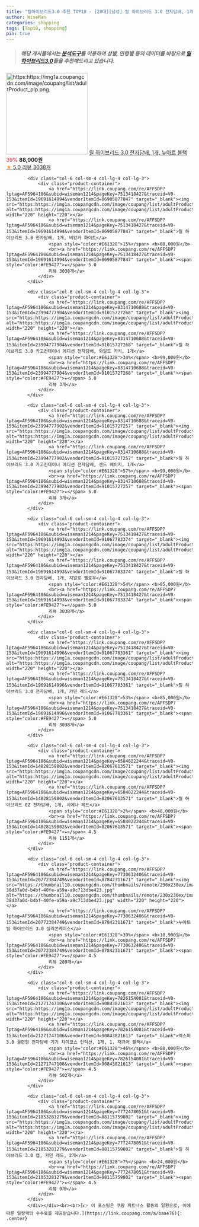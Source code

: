 ```yaml
---
title: "릴하이브리드3.0 추천 TOP10 - [20대][남성] 릴 하이브리드 3.0 전자담배, 1개, 누아르 블랙"
author: WiseMan
categories: shopping
tags: [Top10, shopping]
pin: true
---
```


> ##### 해당 게시물에서는 [**분석도구**](https://itemscout.io/)를 이용하여 **성별**, **연령별** 등의 데이터를 바탕으로 [**릴하이브리드3.0**](https://link.coupang.com/a/baae76)들을 추천해드리고 있습니다.
<div class="container"><div class="row">
            <div class="col-6 col-sm-4 col-lg-4 col-lg-3">
                <div class="product-container">
                    <a href="https://link.coupang.com/re/AFFSDP?lptag=AF5964186&subid=wiseman1214&pageKey=7513418427&traceid=V0-153&itemId=19691614992&vendorItemId=86905877856" target="_blank"><img src="https:https://img1a.coupangcdn.com/image/coupang/list/adultProduct_plp.png" alt="https:https://img1a.coupangcdn.com/image/coupang/list/adultProduct_plp.png" width="220" height="220"></a>
                    <a href="https://link.coupang.com/re/AFFSDP?lptag=AF5964186&subid=wiseman1214&pageKey=7513418427&traceid=V0-153&itemId=19691614992&vendorItemId=86905877856" target="_blank">릴 하이브리드 3.0 전자담배, 1개, 누아르 블랙</a>
                    <span style="color:#E61328">39%</span> <b>88,000원</b>
                    <br><a href="https://link.coupang.com/re/AFFSDP?lptag=AF5964186&subid=wiseman1214&pageKey=7513418427&traceid=V0-153&itemId=19691614992&vendorItemId=86905877856" target="_blank"><span style="color:#FE9427">★</span> 5.0
                    리뷰 3038개</a>
                </div>
            </div>
            
            <div class="col-6 col-sm-4 col-lg-4 col-lg-3">
                <div class="product-container">
                    <a href="https://link.coupang.com/re/AFFSDP?lptag=AF5964186&subid=wiseman1214&pageKey=7513418427&traceid=V0-153&itemId=19691614994&vendorItemId=86905877847" target="_blank"><img src="https:https://img1a.coupangcdn.com/image/coupang/list/adultProduct_plp.png" alt="https:https://img1a.coupangcdn.com/image/coupang/list/adultProduct_plp.png" width="220" height="220"></a>
                    <a href="https://link.coupang.com/re/AFFSDP?lptag=AF5964186&subid=wiseman1214&pageKey=7513418427&traceid=V0-153&itemId=19691614994&vendorItemId=86905877847" target="_blank">릴 하이브리드 3.0 전자담배, 1개, 비앙카 화이트</a>
                    <span style="color:#E61328">15%</span> <b>88,000원</b>
                    <br><a href="https://link.coupang.com/re/AFFSDP?lptag=AF5964186&subid=wiseman1214&pageKey=7513418427&traceid=V0-153&itemId=19691614994&vendorItemId=86905877847" target="_blank"><span style="color:#FE9427">★</span> 5.0
                    리뷰 3038개</a>
                </div>
            </div>
            
            <div class="col-6 col-sm-4 col-lg-4 col-lg-3">
                <div class="product-container">
                    <a href="https://link.coupang.com/re/AFFSDP?lptag=AF5964186&subid=wiseman1214&pageKey=8314710688&traceid=V0-153&itemId=23994777904&vendorItemId=91015727268" target="_blank"><img src="https:https://img1a.coupangcdn.com/image/coupang/list/adultProduct_plp.png" alt="https:https://img1a.coupangcdn.com/image/coupang/list/adultProduct_plp.png" width="220" height="220"></a>
                    <a href="https://link.coupang.com/re/AFFSDP?lptag=AF5964186&subid=wiseman1214&pageKey=8314710688&traceid=V0-153&itemId=23994777904&vendorItemId=91015727268" target="_blank">릴 하이브리드 3.0 카고컨테이너 에디션 전자담배, 와일드 카키, 1개</a>
                    <span style="color:#E61328">34%</span> <b>99,000원</b>
                    <br><a href="https://link.coupang.com/re/AFFSDP?lptag=AF5964186&subid=wiseman1214&pageKey=8314710688&traceid=V0-153&itemId=23994777904&vendorItemId=91015727268" target="_blank"><span style="color:#FE9427">★</span> 5.0
                    리뷰 3개</a>
                </div>
            </div>
            
            <div class="col-6 col-sm-4 col-lg-4 col-lg-3">
                <div class="product-container">
                    <a href="https://link.coupang.com/re/AFFSDP?lptag=AF5964186&subid=wiseman1214&pageKey=8314710688&traceid=V0-153&itemId=23994777902&vendorItemId=91015727257" target="_blank"><img src="https:https://img1a.coupangcdn.com/image/coupang/list/adultProduct_plp.png" alt="https:https://img1a.coupangcdn.com/image/coupang/list/adultProduct_plp.png" width="220" height="220"></a>
                    <a href="https://link.coupang.com/re/AFFSDP?lptag=AF5964186&subid=wiseman1214&pageKey=8314710688&traceid=V0-153&itemId=23994777902&vendorItemId=91015727257" target="_blank">릴 하이브리드 3.0 카고컨테이너 에디션 전자담배, 샌드 베이지, 1개</a>
                    <span style="color:#E61328">57%</span> <b>99,000원</b>
                    <br><a href="https://link.coupang.com/re/AFFSDP?lptag=AF5964186&subid=wiseman1214&pageKey=8314710688&traceid=V0-153&itemId=23994777902&vendorItemId=91015727257" target="_blank"><span style="color:#FE9427">★</span> 5.0
                    리뷰 3개</a>
                </div>
            </div>
            
            <div class="col-6 col-sm-4 col-lg-4 col-lg-3">
                <div class="product-container">
                    <a href="https://link.coupang.com/re/AFFSDP?lptag=AF5964186&subid=wiseman1214&pageKey=7513418427&traceid=V0-153&itemId=19691614993&vendorItemId=91067783374" target="_blank"><img src="https:https://img1a.coupangcdn.com/image/coupang/list/adultProduct_plp.png" alt="https:https://img1a.coupangcdn.com/image/coupang/list/adultProduct_plp.png" width="220" height="220"></a>
                    <a href="https://link.coupang.com/re/AFFSDP?lptag=AF5964186&subid=wiseman1214&pageKey=7513418427&traceid=V0-153&itemId=19691614993&vendorItemId=91067783374" target="_blank">릴 하이브리드 3.0 전자담배, 1개, 지알로 옐로우</a>
                    <span style="color:#E61328">54%</span> <b>85,000원</b>
                    <br><a href="https://link.coupang.com/re/AFFSDP?lptag=AF5964186&subid=wiseman1214&pageKey=7513418427&traceid=V0-153&itemId=19691614993&vendorItemId=91067783374" target="_blank"><span style="color:#FE9427">★</span> 5.0
                    리뷰 3038개</a>
                </div>
            </div>
            
            <div class="col-6 col-sm-4 col-lg-4 col-lg-3">
                <div class="product-container">
                    <a href="https://link.coupang.com/re/AFFSDP?lptag=AF5964186&subid=wiseman1214&pageKey=7513418427&traceid=V0-153&itemId=19691614996&vendorItemId=91067783361" target="_blank"><img src="https:https://img1a.coupangcdn.com/image/coupang/list/adultProduct_plp.png" alt="https:https://img1a.coupangcdn.com/image/coupang/list/adultProduct_plp.png" width="220" height="220"></a>
                    <a href="https://link.coupang.com/re/AFFSDP?lptag=AF5964186&subid=wiseman1214&pageKey=7513418427&traceid=V0-153&itemId=19691614996&vendorItemId=91067783361" target="_blank">릴 하이브리드 3.0 전자담배, 1개, 카민 레드</a>
                    <span style="color:#E61328">53%</span> <b>85,000원</b>
                    <br><a href="https://link.coupang.com/re/AFFSDP?lptag=AF5964186&subid=wiseman1214&pageKey=7513418427&traceid=V0-153&itemId=19691614996&vendorItemId=91067783361" target="_blank"><span style="color:#FE9427">★</span> 5.0
                    리뷰 3038개</a>
                </div>
            </div>
            
            <div class="col-6 col-sm-4 col-lg-4 col-lg-3">
                <div class="product-container">
                    <a href="https://link.coupang.com/re/AFFSDP?lptag=AF5964186&subid=wiseman1214&pageKey=6584022244&traceid=V0-153&itemId=14828159802&vendorItemId=82067613571" target="_blank"><img src="https:https://img1a.coupangcdn.com/image/coupang/list/adultProduct_plp.png" alt="https:https://img1a.coupangcdn.com/image/coupang/list/adultProduct_plp.png" width="220" height="220"></a>
                    <a href="https://link.coupang.com/re/AFFSDP?lptag=AF5964186&subid=wiseman1214&pageKey=6584022244&traceid=V0-153&itemId=14828159802&vendorItemId=82067613571" target="_blank">릴 하이브리드 EZ 전자담배, 1개, 시에나 레드</a>
                    <span style="color:#E61328">2%</span> <b>48,000원</b>
                    <br><a href="https://link.coupang.com/re/AFFSDP?lptag=AF5964186&subid=wiseman1214&pageKey=6584022244&traceid=V0-153&itemId=14828159802&vendorItemId=82067613571" target="_blank"><span style="color:#FE9427">★</span> 4.5
                    리뷰 1151개</a>
                </div>
            </div>
            
            <div class="col-6 col-sm-4 col-lg-4 col-lg-3">
                <div class="product-container">
                    <a href="https://link.coupang.com/re/AFFSDP?lptag=AF5964186&subid=wiseman1214&pageKey=7730632406&traceid=V0-153&itemId=20772384749&vendorItemId=87842311671" target="_blank"><img src="https://thumbnail10.coupangcdn.com/thumbnails/remote/230x230ex/image/retail/images/1507282040831836-38d37a0d-b4bf-40fe-a59a-a9c713dbe423.jpg" alt="https://thumbnail10.coupangcdn.com/thumbnails/remote/230x230ex/image/retail/images/1507282040831836-38d37a0d-b4bf-40fe-a59a-a9c713dbe423.jpg" width="220" height="220"></a>
                    <a href="https://link.coupang.com/re/AFFSDP?lptag=AF5964186&subid=wiseman1214&pageKey=7730632406&traceid=V0-153&itemId=20772384749&vendorItemId=87842311671" target="_blank">누아트 릴 하이브리드 3.0 실리콘케이스</a>
                    <span style="color:#E61328">39%</span> <b>10,900원</b>
                    <br><a href="https://link.coupang.com/re/AFFSDP?lptag=AF5964186&subid=wiseman1214&pageKey=7730632406&traceid=V0-153&itemId=20772384749&vendorItemId=87842311671" target="_blank"><span style="color:#FE9427">★</span> 4.5
                    리뷰 289개</a>
                </div>
            </div>
            
            <div class="col-6 col-sm-4 col-lg-4 col-lg-3">
                <div class="product-container">
                    <a href="https://link.coupang.com/re/AFFSDP?lptag=AF5964186&subid=wiseman1214&pageKey=7826154081&traceid=V0-153&itemId=21271747106&vendorItemId=90843821613" target="_blank"><img src="https:https://img1a.coupangcdn.com/image/coupang/list/adultProduct_plp.png" alt="https:https://img1a.coupangcdn.com/image/coupang/list/adultProduct_plp.png" width="220" height="220"></a>
                    <a href="https://link.coupang.com/re/AFFSDP?lptag=AF5964186&subid=wiseman1214&pageKey=7826154081&traceid=V0-153&itemId=21271747106&vendorItemId=90843821613" target="_blank">엑스퍼 3.0 궐련형 전자담배 기기 차이코스 인덕션, 1개, 1. 재규어 블랙</a>
                    <span style="color:#E61328">46%</span> <b>88,000원</b>
                    <br><a href="https://link.coupang.com/re/AFFSDP?lptag=AF5964186&subid=wiseman1214&pageKey=7826154081&traceid=V0-153&itemId=21271747106&vendorItemId=90843821613" target="_blank"><span style="color:#FE9427">★</span> 4.5
                    리뷰 502개</a>
                </div>
            </div>
            
            <div class="col-6 col-sm-4 col-lg-4 col-lg-3">
                <div class="product-container">
                    <a href="https://link.coupang.com/re/AFFSDP?lptag=AF5964186&subid=wiseman1214&pageKey=7772478051&traceid=V0-153&itemId=21053281279&vendorItemId=88115759802" target="_blank"><img src="https:https://img1a.coupangcdn.com/image/coupang/list/adultProduct_plp.png" alt="https:https://img1a.coupangcdn.com/image/coupang/list/adultProduct_plp.png" width="220" height="220"></a>
                    <a href="https://link.coupang.com/re/AFFSDP?lptag=AF5964186&subid=wiseman1214&pageKey=7772478051&traceid=V0-153&itemId=21053281279&vendorItemId=88115759802" target="_blank">릴 하이브리드 3.0 캡, 카민 레드, 2개</a>
                    <span style="color:#E61328">7%</span> <b>24,000원</b>
                    <br><a href="https://link.coupang.com/re/AFFSDP?lptag=AF5964186&subid=wiseman1214&pageKey=7772478051&traceid=V0-153&itemId=21053281279&vendorItemId=88115759802" target="_blank"><span style="color:#FE9427">★</span> 4.5
                    리뷰 9개</a>
                </div>
            </div>
            </div></div><br><br>[👉 이 포스팅은 쿠팡 파트너스 활동의 일환으로, 이에 따른 일정액의 수수료를 제공받습니다.](https://link.coupang.com/a/baae76){: .center}